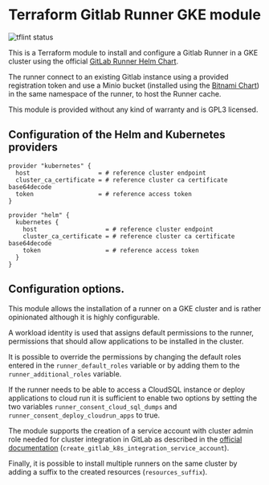 # Terraform Gitlab Runner GKE module

![tflint status](https://github.com/sparkfabrik/terraform-sparkfabrik-gitlab-runner-gke/actions/workflows/tflint.yml/badge.svg?branch=main)

This is a Terraform module to install and configure a Gitlab Runner in a GKE cluster
using the official [GitLab Runner Helm Chart](https://gitlab.com/gitlab-org/charts/gitlab-runner).

The runner connect to an existing Gitlab instance using a provided registration token and 
use a Minio bucket (installed using the [Bitnami Chart](https://github.com/bitnami/charts/tree/master/bitnami/minio)) 
in the same namespace of the runner, to host the Runner cache.

This module is provided without any kind of warranty and is GPL3 licensed.

## Configuration of the Helm and Kubernetes providers

```
provider "kubernetes" {
  host                   = # reference cluster endpoint
  cluster_ca_certificate = # reference cluster ca certificate base64decode
  token                  = # reference access token
}

provider "helm" {
  kubernetes {
    host                   = # reference cluster endpoint
    cluster_ca_certificate = # reference cluster ca certificate base64decode
    token                  = # reference access token
  }
}
```

## Configuration options.

This module allows the installation of a runner on a GKE cluster and is rather
opinionated although it is highly configurable.

A workload identity is used that assigns default permissions to the runner,
permissions that should allow applications to be installed in the cluster.

It is possible to override the permissions by changing the default roles entered
in the `runner_default_roles` variable or by adding them to the `runner_additional_roles` variable.

If the runner needs to be able to access a CloudSQL instance or deploy 
applications to cloud run it is sufficient to enable two options by setting 
the two variables `runner_consent_cloud_sql_dumps` and `runner_consent_deploy_cloudrun_apps` to true.

The module supports the creation of a service account with cluster admin role needed 
for cluster integration in GitLab as described in the [official 
documentation](https://docs.gitlab.com/ee/user/project/clusters/add_existing_cluster.html) (`create_gitlab_k8s_integration_service_account`).

Finally, it is possible to install multiple runners on the same cluster by 
adding a suffix to the created resources (`resources_suffix`).

